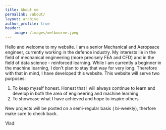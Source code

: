 ```yaml
---
title: About me
permalink: /about/
layout: archive
author_profile: true
header:
    image: /images/melbourne.jpeg
---
```

Hello and welcome to my website. I am a senior Mechanical and Aeropsace engineer, currently working in the defence industry. My interests lie 
in the field of mechanical engineering (more precisely FEA and CFD) and in the field of data science - reinforced learning. While I am currently a 
beginner in the machine learning, I don't plan to stay that way for very long. Therefore with that in mind, I have developed this website. This website will serve two purposes:
1. To keep myself honest. Honest that I will always continue to learn and develop in both the area of engineering and machine learning
2. To showcase what I have achieved and hope to inspire others

New projects will be posted on a semi-regular basis ( bi-weekly), therfore make sure to check back. 

Vlad 